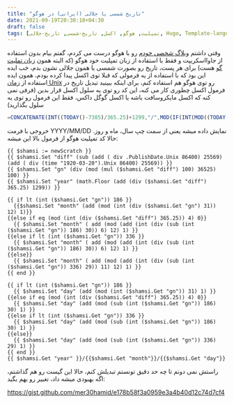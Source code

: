 ```yaml
---
title: "تاریخ شمسی یا جلالی (ایرانی) در هوگو"
date: 2021-09-19T20:30:18+04:30
draft: false
tags: [تمپلیت, هوگو, اکسل, تاریخ-شمسی, تاریخ-جلالی, Hugo, Template-language]
---
```


وقتی داشتم [وبلاگ شخصی خودم](https://www.hamid-kord.ir/) رو با هوگو درست می کردم، گفتم بیام بدون استفاده از جاوااسکریپت و فقط با استفاده از زبان تمپلیت خود هوگو (که البته همون [زبان تملیت گو](https://gohugo.io/templates/introduction/) هست) برای هر پست، تاریخ رو بصورت شمسی یا همون جلالی نشون بدم، خب ایده این بود که با استفاده از یه فرمولی که قبلا توی اکسل پیدا کرده بودم، همون ایده استفاده از [زمان Unix](https://fa.wikipedia.org/wiki/%D8%B3%D8%A7%D8%B9%D8%AA_%DB%8C%D9%88%D9%86%DB%8C%DA%A9%D8%B3) رو توی هوگو هم استفاده کنم، برای اینکه ببینید تبدیل تاریخ در فرمول اکسل چطوری کار می کنه، این کد رو توی یه سلول اکسل قرار بدین (فرفی نمی کنه که اکسل مایکروسافت باشه یا اکسل گوگل داکس، فقط این فرمول رو توی یه سلول بگذارید)



```javascript
=CONCATENATE(INT((TODAY()-7385)/365.25)+1299,"/",MOD(IF(INT(MOD((TODAY()-7385)*100,36525)/100)<186,INT(INT(MOD((TODAY()-7385)*100,36525)/100)/31),IF(MOD(INT((TODAY()-7385)/365.25),4)=0,INT((INT(MOD((TODAY()-7385)*100,36525)/100)-186)/30)+6,IF(INT(MOD((TODAY()-7385)*100,36525)/100)<336,INT((INT(MOD((TODAY()-7385)*100,36525)/100)-186)/30)+6,INT((INT(MOD((TODAY()-7385)*100,36525)/100)-336)/29)+11))),12)+1,"/",IF(INT(MOD((TODAY()-7385)*100,36525)/100)<186,MOD(INT(MOD((TODAY()-7385)*100,36525)/100),31)+1,IF(MOD(INT((TODAY()-7385)/365.25),4)=0,MOD(INT(MOD((TODAY()-7385)*100,36525)/100)-186,30)+1,IF(INT(MOD((TODAY()-7385)*100,36525)/100)<336,MOD(INT(MOD((TODAY()-7385)*100,36525)/100)-186,30)+1,MOD(INT(MOD((TODAY()-7385)*100,36525)/100)-336,29)+1))))
```

خروجی با فرمت YYYY/MM/DD نمایش داده میشه یعنی از سمت چپ سال، ماه و روز. حالا کد تمپلیت هوگو از فرمول بالا این میشه:

```twig
{{ $shamsi := newScratch }}
{{ $shamsi.Set "diff" (sub (add ( div .PublishDate.Unix 86400) 25569) (add ( div (time "1920-03-20").Unix 86400) 25569)) }}
{{ $shamsi.Set "gn" (div (mod (mul ($shamsi.Get "diff") 100) 36525) 100) }}
{{ $shamsi.Set "year" (math.Floor (add (div ($shamsi.Get "diff") 365.25) 1299)) }}

{{ if lt (int ($shamsi.Get "gn")) 186 }}
  {{$shamsi.Set "month" (add (mod (int (div ($shamsi.Get "gn") 31)) 12) 1)}}
{{else if eq (mod (int (div ($shamsi.Get "diff") 365.25)) 4) 0}}
  {{ $shamsi.Set "month" ( add (mod (add (int (div (sub (int ($shamsi.Get "gn")) 186) 30)) 6) 12) 1) }}
{{else if lt (int ($shamsi.Get "gn")) 336 }}
  {{ $shamsi.Set "month" ( add (mod (add (int (div (sub (int ($shamsi.Get "gn")) 186) 30)) 6) 12) 1) }}
{{else}}
  {{ $shamsi.Set "month" ( add (mod (add (int (div (sub (int ($shamsi.Get "gn")) 336) 29)) 11) 12) 1) }}
{{ end }}

{{ if lt (int ($shamsi.Get "gn")) 186 }}
  {{ $shamsi.Set "day" (add (mod (int ($shamsi.Get "gn")) 31) 1) }}
{{else if eq (mod (int (div ($shamsi.Get "diff") 365.25)) 4) 0}}
  {{ $shamsi.Set "day" (add (mod (sub (int ($shamsi.Get "gn")) 186) 30) 1) }}
{{else if lt (int ($shamsi.Get "gn")) 336 }}
  {{ $shamsi.Set "day" (add (mod (sub (int ($shamsi.Get "gn")) 186) 30) 1) }}
{{else}}
  {{ $shamsi.Set "day" (add (mod (sub (int ($shamsi.Get "gn")) 336) 29) 1) }}
{{ end }}
{{ $shamsi.Get "year" }}/{{$shamsi.Get "month"}}/{{$shamsi.Get "day"}}
```

راستش نمی دونم تا چه حد دقیق تونستم تبدیلش کنم، حالا این گیست رو هم گذاشتم، اگه بهبودی میشه داد، تغییر رو بهم بگید:

https://gist.github.com/mer30hamid/e178b58f3a0959e3a4b40d12c74d7cf4



